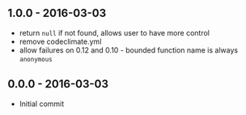 

## 1.0.0 - 2016-03-03
- return `null` if not found, allows user to have more control
- remove codeclimate.yml
- allow failures on 0.12 and 0.10 - bounded function name is always `anonymous`

## 0.0.0 - 2016-03-03
- Initial commit